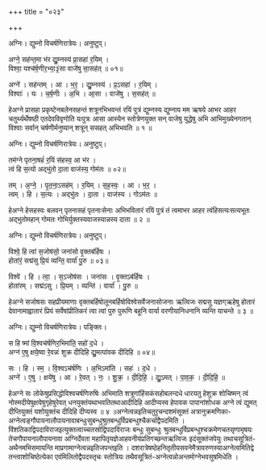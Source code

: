 +++
title = "०२३"

+++


अग्निः। द्युम्नो विचर्षणिरात्रेयः। अनुष्टुप्।

अग्ने॒ सह॑न्त॒मा भ॑र द्यु॒म्नस्य॑ प्रा॒सहा॑ र॒यिम् ।  
विश्वा॒ यश्च॑र्ष॒णीर॒भ्या॒३॒॑सा वाजे॑षु सा॒सह॑त् ॥ ०१॥

अग्ने॑ । सह॑न्तम् । आ । भ॒र॒ । द्यु॒म्नस्य॑ । प्र॒ऽसहा॑ । र॒यिम् ।  
विश्वाः॑ । यः । च॒र्ष॒णीः । अ॒भि । आ॒सा । वाजे॑षु । स॒सह॑त् ॥

हेअग्ने प्रासहा प्रकृष्टेनबलेनसहन्तं शत्रूनभिभवन्तं रयिं पुत्रं द्युम्नस्य द्युम्नाय मम ऋषये आभर आहर चतुर्थ्यर्थेषष्ठी एतदेवविवृणोति यःपुत्रः आसा आस्येन स्तोत्रेणयुक्त सन् वाजेषु युद्धेषु अभि आभिमुख्येनगतान् विश्वाः सर्वान् चर्षणीर्मनुष्यान् शत्रून् ससहत् अभिभवति ॥ १ ॥

अग्निः। द्युम्नो विचर्षणिरात्रेयः। अनुष्टुप्।

तम॑ग्ने पृतना॒षहं॑ र॒यिं स॑हस्व॒ आ भ॑र ।  
त्वं हि स॒त्यो अद्भु॑तो दा॒ता वाज॑स्य॒ गोम॑तः ॥ ०२॥

तम् । अ॒ग्ने॒ । पृ॒त॒ना॒ऽसह॑म् । र॒यिम् । स॒ह॒स्वः॒ । आ । भ॒र॒ ।  
त्वम् । हि । स॒त्यः । अद्भु॑तः । दा॒ता । वाज॑स्य । गोऽम॑तः ॥

हेअग्ने हेसहस्वः बलवन् पृतनासहं पृतनाःसेनाः अभिभवितारं रयिं पुत्रं तं त्वमाभर आहर त्वंहिसत्यःसत्यभूतः अद्भुतोमहान् गोमतः गोभिर्युक्तस्यवाजस्यान्नस्य दाता ॥ २ ॥

अग्निः। द्युम्नो विचर्षणिरात्रेयः। अनुष्टुप्।

विश्वे॒ हि त्वा॑ स॒जोष॑सो॒ जना॑सो वृ॒क्तब॑र्हिषः ।  
होता॑रं॒ सद्म॑सु प्रि॒यं व्यन्ति॒ वार्या॑ पु॒रु ॥ ०३॥

विश्वे॑ । हि । त्वा॒ । स॒ऽजोष॑सः । जना॑सः । वृ॒क्तऽब॑र्हिषः ।  
होता॑रम् । सद्म॑ऽसु । प्रि॒यम् । व्यन्ति॑ । वार्या॑ । पु॒रु ॥

हेअग्ने सजोषसः सहप्रीयमाणाः वृक्तबर्हिषोलूनबर्हिषोविश्वेसर्वेजनासोजनाः ऋत्विजः सद्मसु यज्ञग्ऋहेषु होतारं देवानामाह्वातारं प्रियं सर्वेषांप्रीतिकरं त्वा त्वां पुरु पुरूणि बहूनि वार्या वरणीयानिधनानि व्यन्ति याचन्ते ॥ ३ ॥

अग्निः। द्युम्नो विचर्षणिरात्रेयः। पङ्क्तिः।

स हि ष्मा॑ वि॒श्वच॑र्षणिर॒भिमा॑ति॒ सहो॑ द॒धे ।  
अग्न॑ ए॒षु क्षये॒ष्वा रे॒वन्नः॑ शुक्र दीदिहि द्यु॒मत्पा॑वक दीदिहि ॥ ०४॥

सः । हि । स्म॒ । वि॒श्वऽच॑र्षणिः । अ॒भिऽमा॑ति । सहः॑ । द॒धे ।  
अग्ने॑ । ए॒षु । क्षये॑षु । आ । रे॒वत् । नः॒ । शु॒क्र॒ । दी॒दि॒हि॒ । द्यु॒ऽमत् । पा॒व॒क॒ । दी॒दि॒हि॒ ॥

हेअग्ने सः लोकेषुप्रसिद्धोविश्वचर्षणिरुषिः अभिमाति शत्रूणांहिंसकंसहोबलन्दधे धारयतु हेशुक्र शोचिष्मन् त्वं नोस्मदीयेषुक्षयेषुगृहेषुरेवत् धनयुक्तंयथाभवतितथाआदीदिहि आदीप्यस्व हेपावक पापानांशोधक अग्ने त्वं द्युमत् दीप्तियुक्तं यशोयुक्तंच दीदिहि दीप्यस्व ॥ ४ ॥अग्नेत्वन्नइतिचतुरृचन्दशमंसूक्तं अत्रानुक्रमणिका-अग्नेत्वङ्गौपायनालौपायनावाबन्धुःसुबन्धुश्रुतबन्धुर्विप्रबन्धुश्चैकर्चाद्वैपदमिति । विंशतिकाद्विपदाविराजइत्युक्तत्वाच्चतस्रोद्विपदाविराजः बन्धुः सुबन्धुः श्रुतबन्धुर्विप्रबन्धुश्चक्रमेणचतसृणामृषयः तेचगौपायनालौपायनावा अग्निर्देवता महापितृयज्ञेआहवनीयंप्रतिगच्छन्तऋत्विजः इदंसूक्तंजपेयुः तथाचसूत्रितं-अथैनमभिसमायन्ति माप्रगामाग्नेत्वन्नइतिजपन्तइति । दशरात्रेषष्ठेहनितृतीयसवनेमैत्रावरुणस्याअग्नेत्वमितिद्वे तन्त्वाशोचिष्ठेत्येका एवंमिलितोद्वैपदस्तृचः स्तोत्रियः तथैवसूत्रितं-अग्नेत्वन्नोअन्तमोग्नेभवसुषमिधेति ।